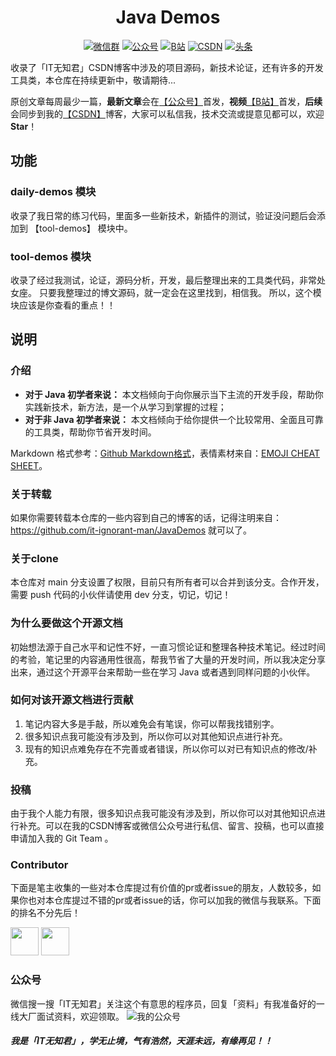 <h1 align="center">Java Demos</h1>
<p align="center">
<p align="center">
  <a href="" target="_blank"><img src="https://img.shields.io/badge/weChat-微信群-blue.svg" alt="微信群"></a>
  <a href="https://img-blog.csdnimg.cn/20201222174505289.jpg" target="_blank"><img src="https://img.shields.io/badge/%E5%85%AC%E4%BC%97%E5%8F%B7-Jack%20Cui-lightgrey.svg" alt="公众号"></a>
  <a href="https://space.bilibili.com/616743906"><img src="https://img.shields.io/badge/bilibili-哔哩哔哩-critical" alt="B站"></a>
  <a href="https://jiming.blog.csdn.net" target="_blank"><img src="https://img.shields.io/badge/csdn-CSDN-red.svg" alt="CSDN"></a>
  <a href="https://www.toutiao.com/c/user/token/MS4wLjABAAAAXazl8Yq1wrLrYs4PwJiudL4bbm-9ClLU4P-RuUZHKQ0/" target="_blank"><img src="https://img.shields.io/badge/toutiao-%E5%A4%B4%E6%9D%A1-important.svg" alt="头条"></a>
</p>

收录了「IT无知君」CSDN博客中涉及的项目源码，新技术论证，还有许多的开发工具类，本仓库在持续更新中，敬请期待...
 
原创文章每周最少一篇，**最新文章**会在[【公众号】](https://img-blog.csdnimg.cn/20201222174505289.jpg)首发，**视频**[【B站】](https://space.bilibili.com/616743906)首发，**后续**会同步到我的[【CSDN】](https://jiming.blog.csdn.net)博客，大家可以私信我，技术交流或提意见都可以，欢迎**Star**！

## 功能
### daily-demos 模块
收录了我日常的练习代码，里面多一些新技术，新插件的测试，验证没问题后会添加到 【tool-demos】 模块中。

### tool-demos 模块
收录了经过我测试，论证，源码分析，开发，最后整理出来的工具类代码，非常处女座。
只要我整理过的博文源码，就一定会在这里找到，相信我。
所以，这个模块应该是你查看的重点！！

## 说明

### 介绍

*  **对于 Java 初学者来说：** 本文档倾向于向你展示当下主流的开发手段，帮助你实践新技术，新方法，是一个从学习到掌握的过程；
*  **对于非 Java 初学者来说：** 本文档倾向于给你提供一个比较常用、全面且可靠的工具类，帮助你节省开发时间。

Markdown 格式参考：[Github Markdown格式](https://guides.github.com/features/mastering-markdown/)，表情素材来自：[EMOJI CHEAT SHEET](https://www.webpagefx.com/tools/emoji-cheat-sheet/)。

### 关于转载

如果你需要转载本仓库的一些内容到自己的博客的话，记得注明来自：https://github.com/it-ignorant-man/JavaDemos 就可以了。

### 关于clone
本仓库对 main 分支设置了权限，目前只有所有者可以合并到该分支。合作开发，需要 push 代码的小伙伴请使用 dev 分支，切记，切记！

### 为什么要做这个开源文档

初始想法源于自己水平和记性不好，一直习惯论证和整理各种技术笔记。经过时间的考验，笔记里的内容通用性很高，帮我节省了大量的开发时间，所以我决定分享出来，通过这个开源平台来帮助一些在学习 Java 或者遇到同样问题的小伙伴。

### 如何对该开源文档进行贡献

1. 笔记内容大多是手敲，所以难免会有笔误，你可以帮我找错别字。
2. 很多知识点我可能没有涉及到，所以你可以对其他知识点进行补充。
3. 现有的知识点难免存在不完善或者错误，所以你可以对已有知识点的修改/补充。

### 投稿

由于我个人能力有限，很多知识点我可能没有涉及到，所以你可以对其他知识点进行补充。可以在我的CSDN博客或微信公众号进行私信、留言、投稿，也可以直接申请加入我的 Git Team 。

### Contributor

下面是笔主收集的一些对本仓库提过有价值的pr或者issue的朋友，人数较多，如果你也对本仓库提过不错的pr或者issue的话，你可以加我的微信与我联系。下面的排名不分先后！

<a href="https://github.com/IamJiming">
    <img src="https://avatar.csdnimg.cn/D/D/5/1_weixin_44259720_1606995074.jpg" width="45px"></a>
    
<a href="https://github.com/IamJiming">
    <img src="https://avatars2.githubusercontent.com/u/52774096?s=460&v=4" width="45px"></a>

### 公众号

微信搜一搜「IT无知君」关注这个有意思的程序员，回复「资料」有我准备好的一线大厂面试资料，欢迎领取。
![我的公众号](https://img-blog.csdnimg.cn/20201222174505289.jpg)

##### 我是「IT无知君」，学无止境，气有浩然，天涯未远，有缘再见！！
